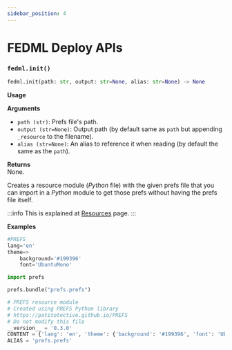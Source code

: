 ```yaml
---
sidebar_position: 4
---
```


# FEDML Deploy APIs

### `fedml.init()`
```py
fedml.init(path: str, output: str=None, alias: str=None) -> None
```
**Usage**


**Arguments**  
- `path (str)`: Prefs file's path.
- `output (str=None)`: Output path (by default same as `path` but appending `_resource` to the filename).
- `alias (str=None)`: An alias to reference it when reading (by default the same as the `path`).

**Returns**  
None. 

Creates a resource module (_Python_ file) with the given prefs file that you can import in a _Python_ module to get those prefs without having the prefs file itself.

:::info
This is explained at [Resources](../resources#how-to-create-a-resource-module) page.
:::

**Examples**  
```py title="prefs.prefs"
#PREFS
lang='en'
theme=>
    background='#199396'
    font='UbuntuMono'
```
```py
import prefs

prefs.bundle("prefs.prefs")
```
```py title="prefs_resource.py"
# PREFS resource module
# Created using PREFS Python library
# https://patitotective.github.io/PREFS
# Do not modify this file
__version__ = '0.3.0'
CONTENT = {'lang': 'en', 'theme': {'background': '#199396', 'font': 'UbuntuMono'}}
ALIAS = 'prefs.prefs'
```
